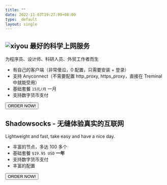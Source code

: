 ```yaml
---
title: ""
date: 2022-11-03T19:27:09+08:00
type: _default
layout: single
---
```


## <img src="https://xiyou.cloud/static/img/logo-web.png" alt="xiyou" title="xiyou" style="display: inline;" />  最好的科学上网服务
为程序员、设计师、科研人员、外贸工作者而生

- 有自己的客户端（非常傻瓜，0 配置，只需要安装 + 登录）
- 支持 Anyconnect（不需要配置 http_proxy, https_proxy，直接在 Treminal 中就能受用）
- 基础套餐 `15元/月` 一月
- 支持数字货币支付
<div style="margin-bottom: 20px;">
    <a href="https://xiyou4you.us/r/?s=22881327"><button class="glow-on-hover" type="button">ORDER NOW!</button></a>
</div> 

## Shadowsocks - 无缝体验真实的互联网
Lightweight and fast, take easy and have a nice day.

- 丰富的节点，多达 100 多个
- 基础套餐 `$19.95 USD` **一年**
- 支持数字货币支付
- 丰富的配置
<div>
<a href="https://portal.shadowsocks.au/aff.php?aff=7676" ><button class="glow-on-hover" type="button">ORDER NOW!</button></a>
</div>